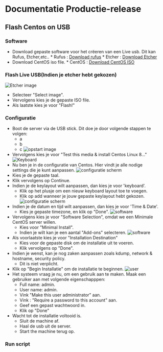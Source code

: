 # Documentatie Productie-release
## Flash Centos on USB
### Software
* Download gepaste software voor het crëeren van een Live usb. Dit kan Rufus, Etcher,etc..
        * Rufus : [Download rufus](https://rufus.ie/)
        * Etcher : [Download Etcher](https://www.balena.io/etcher/)
* Download CentOS iso file.
        * CentOS : [Download CentOS ISO](https://www.centos.org/download/)
### Flash Live USB(Indien je etcher hebt gekozen)
![Etcher image](Images/etcher.png)
* Selecteer "Select image".
* Vervolgens kies je de gepaste ISO file.
* Als laatste kies je voor "Flash!"

### Configuratie
* Boot de server via de USB stick. Dit doe je door volgende stappen te volgen:
    * a
    * b
    * c
![opstart image](Images/Opstart.png)
* Vervolgens kies je voor "Test this media & install Centos Linux 8..."
![Keyboard](Images/Opstart.png)
* Nu ben je in de configuratie van Centos. Hier vindt je alle nodige settings die je kunt aanpassen.
![configuratie scherm](Images/taalscherm.png)
* Kies je de gepaste taal.
* Klik vervolgens op Continue.
* Indien je de keylayout wilt aanpassen, dan kies je voor 'keyboard'.
    * Klik op het plusje om een nieuw keyboard layout toe te voegen.
    * Klik op add wanneer je jouw gepaste keylayout hebt gekozen.  
![configuratie scherm](Images/Timezone.png)
* Indien je de datum en tijd wilt aanpassen, dan kies je voor 'Time & Date'.
    * Kies je gepaste timezone, en klik op "Done".
![software](Images/software_selection.png)
* Vervolgens kies je voor "Software Selection", omdat we een Minimale CentOS server willen.
    *   Kies voor "Minimal Install".
    *   Indien je wilt kan je een aantal "Add-ons" selecteren.
![software](Images/destination.png)
* Als voorlaatste kies je voor "Installation Destination"
    * Kies voor de gepaste disk om de installatie uit te voeren.
    * Klik vervolgens op "Done".
* Indien je wenst, kan je nog zaken aanpassen zoals kdump, network & hostname, security policy.
    * Dit is niet verplicht.
* Klik op "Begin Installatie" om de installatie te beginnen.
![user](Images/adminuserCentos.png)
* Het systeem vraag je nu, om een gebruik aan te maken. Maak een gebruiker aan met volgende eigenschapppen:
    * Full name: admin.
    * User name: admin.
    * Vink "Make this user administrator" aan.
    * Vink : "Require a password to this account" aan.
    * Geef een gepast wachtwoord in.
    * Klik op "Done"
* Wacht tot de installatie voltooid is.
    * Sluit de machine af.
    * Haal de usb uit de server.
    * Start the machine terug op.
### Run script
